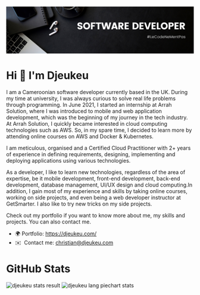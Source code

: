 ![Design and Development](https://github.com/djeukeu/djeukeu/blob/main/banner.png)


Hi 👋 I'm Djeukeu 
==============================


I am a Cameroonian software developer currently based in the UK. During my time at university, I was always curious to solve real life problems through programming. In June 2021, I started an internship at Arrah Solution, where I was introduced to mobile and web application development, which was the beginning of my journey in the tech industry. At Arrah Solution, I quickly became interested in cloud computing technologies such as AWS. So, in my spare time, I decided to learn more by attending online courses on AWS and Docker & Kubernetes.

I am meticulous, organised and a Certified Cloud Practitioner with 2+ years of experience in defining requirements, designing, implementing and deploying applications using various technologies.

As a developer, I like to learn new technologies, regardless of the area of expertise, be it mobile development, front-end development, back-end development, database management, UI/UX design and cloud computing.In addition, I gain most of my experience and skills by taking online courses, working on side projects, and even being a web developer instructor at GetSmarter. I also like to try new tricks on my side projects.

Check out my portfolio if you want to know more about me, my skills and projects. You can also contact me.

* 🌍 Portfolio: https://djeukeu.com/
* ✉️  Contact me: [christian@djeukeu.com](mailto:christian@djeukeu.com)


GitHub Stats
==============================
<img alt="djeukeu stats result" src="https://djeukeu.vercel.app/api?username=djeukeu&show_icons=true&hide_border=false&title_color=3a529b&icon_color=3a529b&bg_color=191923&text_color=ffffff&border_color=0c1a25" />

<img alt="djeukeu lang piechart stats" src="https://djeukeu.vercel.app/api/top-langs/?username=djeukeu&layout=pie&show_icons=true&hide_border=false&title_color=3a529b&icon_color=3a529b&bg_color=191923&text_color=ffffff&border_color=0c1a25" />










